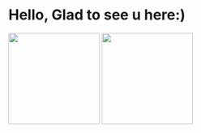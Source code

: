 <h1 style="font-family='Sans-serif'"> Hello, Glad to see u here:)</h1>
<img height="180em" src="https://github-readme-stats.vercel.app/api?username=khifrvn&show_icons=true&hide_border=true&&count_private=true&include_all_commits=true" />

<!---
khifrvn/khifrvn is a ✨ special ✨ repository because its `README.md` (this file) appears on your GitHub profile.
You can click the Preview link to take a look at your changes.
--->
<img height="180em" src="https://github-readme-stats.vercel.app/api?username=khifrvn&show_icons=true&hide_border=true&&count_private=true&include_all_commits=true" />
